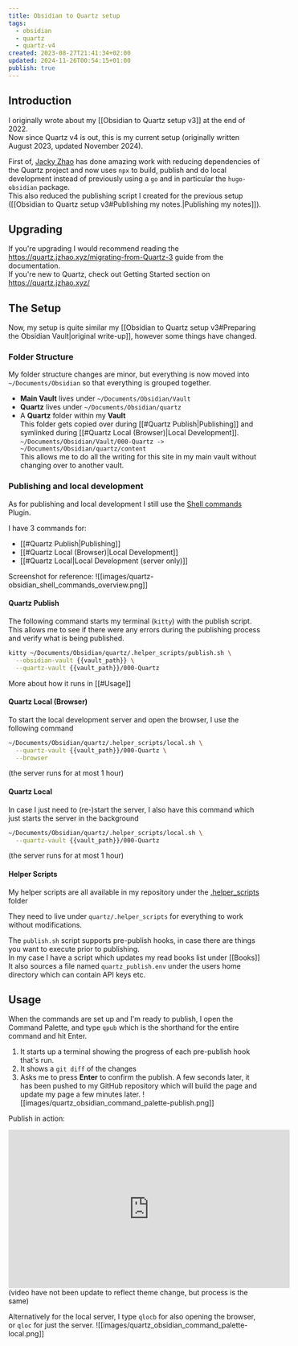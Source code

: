 ```yaml
---
title: Obsidian to Quartz setup
tags:
  - obsidian
  - quartz
  - quartz-v4
created: 2023-08-27T21:41:34+02:00
updated: 2024-11-26T00:54:15+01:00
publish: true
---
```

## Introduction
I originally wrote about my [[Obsidian to Quartz setup v3]] at the end of 2022.  
Now since Quartz v4 is out, this is my current setup (originally written August 2023, updated November 2024).

First of, [Jacky Zhao](https://github.com/jackyzha0) has done amazing work with reducing dependencies of the Quartz project and now uses `npx` to build, publish and do local development instead of previously using a `go` and in particular the `hugo-obsidian` package.  
This also reduced the publishing script I created for the previous setup ([[Obsidian to Quartz setup v3#Publishing my notes.|Publishing my notes]]).


## Upgrading
If you're upgrading I would recommend reading the https://quartz.jzhao.xyz/migrating-from-Quartz-3 guide from the documentation.  
If you're new to Quartz, check out Getting Started section on https://quartz.jzhao.xyz/



## The Setup
Now, my setup is quite similar my [[Obsidian to Quartz setup v3#Preparing the Obsidian Vault|original write-up]], however some things have changed.

### Folder Structure
My folder structure changes are minor, but everything is now moved into `~/Documents/Obsidian` so that everything is grouped together.
* **Main Vault** lives under `~/Documents/Obsidian/Vault`
* **Quartz** lives under `~/Documents/Obsidian/quartz`
* A **Quartz** folder within my **Vault**  
  This folder gets copied over during [[#Quartz Publish|Publishing]] and symlinked during [[#Quartz Local (Browser)|Local Development]].  
  `~/Documents/Obsidian/Vault/000-Quartz -> ~/Documents/Obsidian/quartz/content`  
  This allows me to do all the writing for this site in my main vault without changing over to another vault.


### Publishing and local development
As for publishing and local development I still use the [Shell commands](https://obsidian.md/plugins?search=obsidian-shellcommands) Plugin.

I have 3 commands for:
* [[#Quartz Publish|Publishing]]
* [[#Quartz Local (Browser)|Local Development]]
* [[#Quartz Local|Local Development (server only)]]

Screenshot for reference:
![[images/quartz-obsidian_shell_commands_overview.png]]

#### Quartz Publish 
The following command starts my terminal (`kitty`) with the publish script.  
This allows me to see if there were any errors during the publishing process and verify what is being published.
```bash
kitty ~/Documents/Obsidian/quartz/.helper_scripts/publish.sh \
  --obsidian-vault {{vault_path}} \
  --quartz-vault {{vault_path}}/000-Quartz
```
More about how it runs in [[#Usage]]

#### Quartz Local (Browser)
To start the local development server and open the browser, I use the following command
```bash
~/Documents/Obsidian/quartz/.helper_scripts/local.sh \
  --quartz-vault {{vault_path}}/000-Quartz \
  --browser
```  
(the server runs for at most 1 hour)

#### Quartz Local
In case I just need to (re-)start the server, I also have this command which just starts the server in the background
```bash
~/Documents/Obsidian/quartz/.helper_scripts/local.sh \
  --quartz-vault {{vault_path}}/000-Quartz
```
(the server runs for at most 1 hour)



#### Helper Scripts
My helper scripts are all available in my repository under the [.helper_scripts](https://github.com/husjon/husjon.github.io/tree/v4/.helper_scripts) folder

They need to live under `quartz/.helper_scripts` for everything to work without modifications.

The `publish.sh` script supports pre-publish hooks, in case there are things you want to execute prior to publishing.  
In my case I have a script which updates my read books list under [[Books]]
It also sources a file named `quartz_publish.env` under the users home directory which can contain API keys etc.


## Usage
When the commands are set up and I'm ready to publish, I open the Command Palette, and type `qpub` which is the shorthand for the entire command and hit Enter.  
1. It starts up a terminal showing the progress of each pre-publish hook that's run.
2. It shows a `git diff` of the changes
3. Asks me to press **Enter** to confirm the publish.
A few seconds later, it has been pushed to my GitHub repository which will build the page and update my page a few minutes later.
![[images/quartz_obsidian_command_palette-publish.png]]

Publish in action:
<iframe
  width="560"
  height="315"
  src="https://www.youtube.com/embed/I2tLVYJ9UoQ?si=yNa8_xgCjrHvBmWD"
  title="YouTube video player"
  frameborder="0"
  allow="accelerometer; autoplay; clipboard-write; encrypted-media; gyroscope; picture-in-picture; web-share"
  allowfullscreen
></iframe><br/>
(video have not been update to reflect theme change, but process is the same)



Alternatively for the local server, I type `qlocb` for also opening the browser, or `qloc` for just the server.
![[images/quartz_obsidian_command_palette-local.png]]
